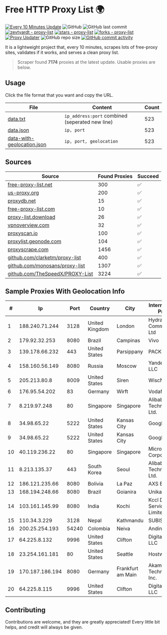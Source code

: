 
# Free HTTP Proxy List 🌍

[![Every 10 Minutes Update](https://github.com/mertguvencli/http-proxy-list/actions/workflows/main.yml/badge.svg?branch=main)](https://github.com/mertguvencli/http-proxy-list/actions/workflows/main.yml)
![GitHub](https://img.shields.io/github/license/mertguvencli/http-proxy-list)
![GitHub last commit](https://img.shields.io/github/last-commit/mertguvencli/http-proxy-list)
[![zevtyardt - proxy-list](https://img.shields.io/static/v1?label=zevtyardt&message=proxy-list&color=blue&logo=github)](https://github.com/zevtyardt/proxy-list "Go to GitHub repo")
[![stars - proxy-list](https://img.shields.io/github/stars/zevtyardt/proxy-list?style=social)](https://github.com/zevtyardt/proxy-list)
[![forks - proxy-list](https://img.shields.io/github/forks/zevtyardt/proxy-list?style=social)](https://github.com/zevtyardt/proxy-list)
[![Proxy Updater](https://github.com/zevtyardt/proxy-list/workflows/Proxy%20Updater/badge.svg)](https://github.com/zevtyardt/proxy-list/actions?query=workflow:"Proxy+Updater")
![GitHub repo size](https://img.shields.io/github/repo-size/zevtyardt/proxy-list)
[![GitHub commit activity](https://img.shields.io/github/commit-activity/m/zevtyardt/proxy-list?logo=commits)](https://github.com/zevtyardt/proxy-list/commits/main)

It is a lightweight project that, every 10 minutes, scrapes lots of free-proxy sites, validates if it works, and serves a clean proxy list.

> Scraper found **7174** proxies at the latest update. Usable proxies are below.

## Usage

Click the file format that you want and copy the URL.

|File|Content|Count|
|----|-------|-----|
|[data.txt](https://raw.githubusercontent.com/mertguvencli/http-proxy-list/main/proxy-list/data.txt)|`ip_address:port` combined (seperated new line)|523|
|[data.json](https://raw.githubusercontent.com/mertguvencli/http-proxy-list/main/proxy-list/data.json)|`ip, port`|523|
|[data-with-geolocation.json](https://raw.githubusercontent.com/mertguvencli/http-proxy-list/main/proxy-list/data-with-geolocation.json)|`ip, port, geolocation`|523|

## Sources

|Source|Found Proxies|Succeed|
|------|-------------|-------|
|[free-proxy-list.net](https://free-proxy-list.net)|300|✅|
|[us-proxy.org](https://www.us-proxy.org)|200|✅|
|[proxydb.net](http://proxydb.net)|15|✅|
|[free-proxy-list.com](https://free-proxy-list.com/?page=&port=&type%5B%5D=http&type%5B%5D=https&up_time=0&search=Search)|10|✅|
|[proxy-list.download](https://www.proxy-list.download/HTTP)|26|✅|
|[vpnoverview.com](https://vpnoverview.com/privacy/anonymous-browsing/free-proxy-servers)|32|✅|
|[proxyscan.io](https://www.proxyscan.io)|100|✅|
|[proxylist.geonode.com](https://proxylist.geonode.com/api/proxy-list?limit=300&page=1&sort_by=lastChecked&sort_type=desc&protocols=http,https)|104|✅|
|[proxyscrape.com](https://api.proxyscrape.com/v2/?request=displayproxies&protocol=http&timeout=10000&country=all&ssl=all&anonymity=all)|1456|✅|
|[github.com/clarketm/proxy-list](https://raw.githubusercontent.com/clarketm/proxy-list/master/proxy-list-raw.txt)|400|✅|
|[github.com/monosans/proxy-list](https://raw.githubusercontent.com/monosans/proxy-list/main/proxies/http.txt)|1307|✅|
|[github.com/TheSpeedX/PROXY-List](https://raw.githubusercontent.com/TheSpeedX/PROXY-List/master/http.txt)|3224|✅|


## Sample Proxies With Geolocation Info

|#|Ip|Port|Country|City|Internet Service Provider|
|-|--|----|-------|----|-------------------------|
|1|188.240.71.244|3128|United Kingdom|London|Hydra Communications Ltd|
|2|179.92.32.253|8080|Brazil|Campinas|Vivo|
|3|139.178.66.232|443|United States|Parsippany|PACKET-HOST|
|4|158.160.56.149|8080|Russia|Moscow|Yandex.Cloud LLC|
|5|205.213.80.8|8009|United States|Siren|WiscNet|
|6|176.95.54.202|83|Germany|Wirft|Vodafone GmbH|
|7|8.219.97.248|80|Singapore|Singapore|Alibaba (US) Technology Co., Ltd.|
|8|34.98.65.22|5222|United States|Kansas City|Google LLC|
|9|34.98.65.22|5222|United States|Kansas City|Google LLC|
|10|40.119.236.22|80|Singapore|Singapore|Microsoft Corporation|
|11|8.213.135.37|443|South Korea|Seoul|Alibaba (US) Technology Co., Ltd.|
|12|186.121.235.66|8080|Bolivia|La Paz|AXS Bolivia S. A.|
|13|168.194.248.66|8080|Brazil|Goianira|Unika Networks|
|14|103.161.145.99|8080|India|Kochi|Kccl Digital Services Private Limited|
|15|110.34.3.229|3128|Nepal|Kathmandu|SUBISU C7|
|16|200.25.254.193|54240|Colombia|Neiva|Andinet ON Line|
|17|64.225.8.132|9996|United States|Clifton|DigitalOcean, LLC|
|18|23.254.161.181|80|United States|Seattle|Hostwinds LLC.|
|19|170.187.186.194|8080|Germany|Frankfurt am Main|Akamai Technologies, Inc.|
|20|64.225.8.115|9996|United States|Clifton|DigitalOcean, LLC|



## Contributing

Contributions are welcome, and they are greatly appreciated! Every
little bit helps, and credit will always be given.

